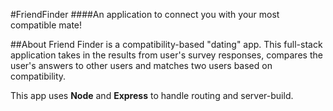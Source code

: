 #FriendFinder 
####An application to connect you with your most compatible mate!

##About
Friend Finder is a compatibility-based "dating" app. This full-stack application takes in the results from user's survey responses, compares the user's answers to other users and matches two users based on compatibility. 

This app uses **Node** and **Express** to handle routing and server-build. 
